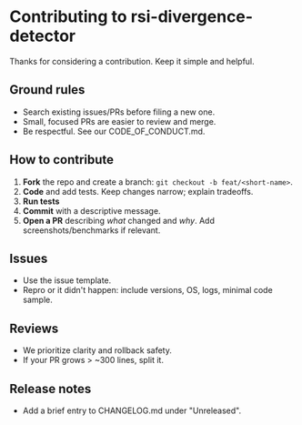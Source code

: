 # Contributing to rsi-divergence-detector

Thanks for considering a contribution. Keep it simple and helpful.

## Ground rules
- Search existing issues/PRs before filing a new one.
- Small, focused PRs are easier to review and merge.
- Be respectful. See our CODE_OF_CONDUCT.md.

## How to contribute
1) **Fork** the repo and create a branch: `git checkout -b feat/<short-name>`.
2) **Code** and add tests. Keep changes narrow; explain tradeoffs.
3) **Run tests**
4) **Commit** with a descriptive message.
5) **Open a PR** describing *what* changed and *why*. Add screenshots/benchmarks if relevant.

## Issues
- Use the issue template.
- Repro or it didn't happen: include versions, OS, logs, minimal code sample.

## Reviews
- We prioritize clarity and rollback safety.
- If your PR grows > ~300 lines, split it.

## Release notes
- Add a brief entry to CHANGELOG.md under "Unreleased".


